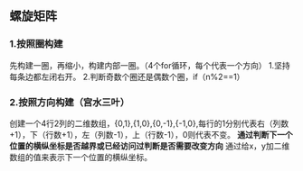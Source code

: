 ## 螺旋矩阵
### 1.按照圈构建
先构建一圈，再缩小，构建内部一圈。（4个for循环，每个代表一个方向）
1.坚持每条边都左闭右开。
2.判断奇数个圈还是偶数个圈，if（n%2==1）

### 2.按照方向构建（宫水三叶）
创建一个4行2列的二维数组，{0,1},{1,0},{0,-1},{-1,0},每行的1分别代表右（列数+1），下（行数+1），左（列数-1），上（行数-1），0则代表不变。
**通过判断下一个位置的横纵坐标是否越界或已经访问过判断是否需要改变方向**
通过给x，y加二维数组的值来表示下一个位置的横纵坐标。